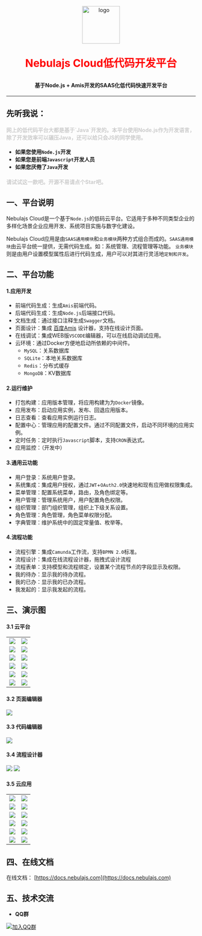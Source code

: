 <p align="center">
	<img width="100" alt="logo" src="https://nebulajs-1251015100.cos.ap-chengdu.myqcloud.com/screenshot%2Fnebulajs.png">
</p>
<h1 align="center" style="margin: 30px 0 30px; font-weight: bold;color:red;">Nebulajs Cloud低代码开发平台</h1>
<h4 align="center">基于Node.js + Amis开发的SAAS化低代码快速开发平台</h4>
<!-- p align="center">
	<a href="https://gitee.com/y_project/RuoYi/stargazers"><img src="https://gitee.com/y_project/RuoYi/badge/star.svg?theme=gvp"></a>
	<a href="https://gitee.com/y_project/RuoYi"><img src="https://img.shields.io/badge/RuoYi-v4.8.1-brightgreen.svg"></a>
	<a href="https://gitee.com/y_project/RuoYi/blob/master/LICENSE"><img src="https://img.shields.io/github/license/mashape/apistatus.svg"></a>
</p!-->

---


## 先听我说：
<h4 style="color: #cccccc;font-weight: bold;">
网上的低代码平台大都是基于`Java`开发的。本平台使用Node.js作为开发语言，除了开发效率可以碾压Java，还可以给只会JS的同学使用。
</h4>

* __如果您使用`Node.js`开发__
* __如果您是前端`Javascript`开发人员__
* __如果您厌倦了`Java`开发__

<h4 style="color: #cccccc;font-weight: bold;">
请试试这一款吧。开源不易请点个Star吧。
</h4>


##
##


## 一、平台说明
Nebulajs Cloud是一个基于`Node.js`的低码云平台。它适用于多种不同类型企业的多样化场景企业应用开发、系统项目实施与数字化建设。

Nebulajs Cloud应用是由`SAAS通用模块`和`业务模块`两种方式组合而成的。`SAAS通用模块`由云平台统一提供，无需代码生成。如：系统管理、流程管理等功能。
`业务模块`则是由用户设置模型属性后进行代码生成，用户可以对其进行灵活地`定制和开发`。

## 二、平台功能
#### 1.应用开发
 * 前端代码生成：生成`Amis`前端代码。
 * 后端代码生成：生成`Node.js`后端接口代码。
 * 文档生成：通过接口注释生成`Swagger`文档。
 * 页面设计：集成 [百度Amis](https://aisuda.bce.baidu.com/amis/zh-CN/docs/index) 设计器，支持在线设计页面。
 * 在线调试：集成WEB版`VSCODE`编辑器，可以在线启动调试应用。
 * 云环境：通过Docker方便地启动所依赖的中间件。
   * `MySQL`：关系数据库
   * `SQLite`：本地关系数据库
   * `Redis`：分布式缓存
   * `MongoDB`：KV数据库

#### 2.运行维护
 * 打包构建：应用版本管理，将应用构建为为`Docker`镜像。
 * 应用发布：启动应用实例，发布、回退应用版本。
 * 日志查看：查看应用实例运行日志。
 * 配置中心：管理应用的配置文件。通过不同配置文件，启动不同环境的应用实例。
 * 定时任务：定时执行`Javascript`脚本，支持`CRON`表达式。
 * 应用监控：（开发中）

#### 3.通用云功能
 * 用户登录：系统用户登录。
 * 系统集成：集成用户授权，通过`JWT`+`OAuth2.0`快速地和现有应用做权限集成。
 * 菜单管理：配置系统菜单，路由，及角色绑定等。
 * 用户管理：管理系统用户，用户配置角色权限。
 * 组织管理：部门组织管理，组织上下级关系设置。
 * 角色管理：角色管理，角色菜单权限分配。
 * 字典管理：维护系统中的固定常量值、枚举等。

#### 4.流程功能
 * 流程引擎：集成`Camunda`工作流，支持`BPMN 2.0`标准。
 * 流程设计：集成在线流程设计器，拖拽式设计流程
 * 流程表单：支持模型和流程绑定，设置某个流程节点的字段显示及权限。
 * 我的待办：显示我的待办流程。
 * 我的已办：显示我的已办流程。
 * 我发起的：显示我发起的流程。


## 三、演示图

#### 3.1 云平台
<table>
    <tr>
        <td><img src="https://nebulajs-1251015100.cos.ap-chengdu.myqcloud.com/screenshot%2F1501747901234_.pic.jpg?imageMogr2/thumbnail/1920x/format/webp/interlace/0/quality/100"></td>
        <td><img src="https://nebulajs-1251015100.cos.ap-chengdu.myqcloud.com/screenshot%2F1961748565483_.pic.jpg?imageMogr2/thumbnail/1920x/format/webp/interlace/0/quality/100"></td>
    </tr>
    <tr>
        <td><img src="https://nebulajs-1251015100.cos.ap-chengdu.myqcloud.com/screenshot%2F1971748565532_.pic.jpg?imageMogr2/thumbnail/1920x/format/webp/interlace/0/quality/100"></td>
        <td><img src="https://nebulajs-1251015100.cos.ap-chengdu.myqcloud.com/screenshot%2F1981748565546_.pic.jpg?imageMogr2/thumbnail/1920x/format/webp/interlace/0/quality/100"></td>
    </tr>
    <tr>
        <td><img src="https://nebulajs-1251015100.cos.ap-chengdu.myqcloud.com/screenshot%2F1991748565583_.pic.jpg?imageMogr2/thumbnail/1920x/format/webp/interlace/0/quality/100"></td>
        <td><img src="https://nebulajs-1251015100.cos.ap-chengdu.myqcloud.com/screenshot%2F1521747905876_.pic.jpg?imageMogr2/thumbnail/1920x/format/webp/interlace/0/quality/100"></td>
    </tr>
    <tr>
        <td><img src="https://nebulajs-1251015100.cos.ap-chengdu.myqcloud.com/screenshot%2F1541747906231_.pic.jpg?imageMogr2/thumbnail/1920x/format/webp/interlace/0/quality/100"></td>
        <td><img src="https://nebulajs-1251015100.cos.ap-chengdu.myqcloud.com/screenshot%2F1551747906544_.pic.jpg?imageMogr2/thumbnail/1920x/format/webp/interlace/0/quality/100"></td>
    </tr>
    <tr>
        <td><img src="https://nebulajs-1251015100.cos.ap-chengdu.myqcloud.com/screenshot%2F1701747980879_.pic.jpg?imageMogr2/thumbnail/1920x/format/webp/interlace/0/quality/100"></td>
        <td><img src="https://nebulajs-1251015100.cos.ap-chengdu.myqcloud.com/screenshot%2F1721747991209_.pic.jpg?imageMogr2/thumbnail/1920x/format/webp/interlace/0/quality/100"></td>
    </tr>
    <tr>
        <td><img src="https://nebulajs-1251015100.cos.ap-chengdu.myqcloud.com/screenshot%2F2001748565621_.pic.jpg?imageMogr2/thumbnail/1920x/format/webp/interlace/0/quality/100"></td>
        <td><img src="https://nebulajs-1251015100.cos.ap-chengdu.myqcloud.com/screenshot%2F2011748568604_.pic.jpg?imageMogr2/thumbnail/1920x/format/webp/interlace/0/quality/100"></td>
    </tr>

</table>

#### 3.2 页面编辑器
![](https://nebulajs-1251015100.cos.ap-chengdu.myqcloud.com/screenshot%2F1531747906033_.pic.jpg?imageMogr2/thumbnail/1920x/format/webp/interlace/0/quality/100)

#### 3.3 代码编辑器
![](https://nebulajs-1251015100.cos.ap-chengdu.myqcloud.com/screenshot%2F1481747832488_.pic.jpg?imageMogr2/thumbnail/1920x/format/webp/interlace/0/quality/100)

#### 3.4 流程设计器
![](https://nebulajs-1251015100.cos.ap-chengdu.myqcloud.com/screenshot%2Fsystem%2F1781748086853_.pic.jpg?imageMogr2/thumbnail/1920x/format/webp/interlace/0/quality/100)
![](https://nebulajs-1251015100.cos.ap-chengdu.myqcloud.com/screenshot%2Fsystem%2F1771748086827_.pic.jpg?imageMogr2/thumbnail/1920x/format/webp/interlace/0/quality/100)

#### 3.5 云应用

<table>
    <tr>
        <td><img src="https://nebulajs-1251015100.cos.ap-chengdu.myqcloud.com/screenshot%2F1511747901261_.pic.jpg?imageMogr2/thumbnail/1920x/format/webp/interlace/0/quality/100"></td>
        <td><img src="https://nebulajs-1251015100.cos.ap-chengdu.myqcloud.com/screenshot%2Fsystem%2F1791748088407_.pic.jpg?imageMogr2/thumbnail/1920x/format/webp/interlace/0/quality/100"></td>
    </tr>
    <tr>
        <td><img src="https://nebulajs-1251015100.cos.ap-chengdu.myqcloud.com/screenshot%2Fsystem%2F1611747915966_.pic.jpg?imageMogr2/thumbnail/1920x/format/webp/interlace/0/quality/100"></td>
        <td><img src="https://nebulajs-1251015100.cos.ap-chengdu.myqcloud.com/screenshot%2Fsystem%2F1651747916161_.pic.jpg?imageMogr2/thumbnail/1920x/format/webp/interlace/0/quality/100"></td>
    </tr>
    <tr>
        <td><img src="https://nebulajs-1251015100.cos.ap-chengdu.myqcloud.com/screenshot%2Fsystem%2F1621747916019_.pic.jpg?imageMogr2/thumbnail/1920x/format/webp/interlace/0/quality/100"></td>
        <td><img src="https://nebulajs-1251015100.cos.ap-chengdu.myqcloud.com/screenshot%2Fsystem%2F1661747916241_.pic.jpg?imageMogr2/thumbnail/1920x/format/webp/interlace/0/quality/100"></td>
    </tr>
    <tr>
        <td><img src="https://nebulajs-1251015100.cos.ap-chengdu.myqcloud.com/screenshot%2Fsystem%2F1671747916297_.pic.jpg?imageMogr2/thumbnail/1920x/format/webp/interlace/0/quality/100"></td>
        <td><img src="https://nebulajs-1251015100.cos.ap-chengdu.myqcloud.com/screenshot%2Fsystem%2F1691747916349_.pic.jpg?imageMogr2/thumbnail/1920x/format/webp/interlace/0/quality/100"></td>
    </tr>
    <tr>
        <td><img src="https://nebulajs-1251015100.cos.ap-chengdu.myqcloud.com/screenshot%2Fsystem%2F1741748086514_.pic.jpg?imageMogr2/thumbnail/1920x/format/webp/interlace/0/quality/100"></td>
        <td><img src="https://nebulajs-1251015100.cos.ap-chengdu.myqcloud.com/screenshot%2Fsystem%2F1801748088444_.pic.jpg?imageMogr2/thumbnail/1920x/format/webp/interlace/0/quality/100"></td>
    </tr>
    <tr>
        <td><img src="https://nebulajs-1251015100.cos.ap-chengdu.myqcloud.com/screenshot%2Fsystem%2F1821748088489_.pic.jpg?imageMogr2/thumbnail/1920x/format/webp/interlace/0/quality/100"></td>
        <td><img src="https://nebulajs-1251015100.cos.ap-chengdu.myqcloud.com/screenshot%2Fsystem%2F1831748088600_.pic.jpg?imageMogr2/thumbnail/1920x/format/webp/interlace/0/quality/100"></td>
    </tr>
</table>

## 四、在线文档

在线文档： [https://docs.nebulajs.com](https://docs.nebulajs.com)

## 五、技术交流

 * __QQ群__

[![加入QQ群](https://img.shields.io/badge/%E6%AC%A2%E8%BF%8E-893262803-blue.svg)](https://qm.qq.com/q/INqDsH5MsI)  

